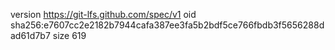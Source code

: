 version https://git-lfs.github.com/spec/v1
oid sha256:e7607cc2e2182b7944cafa387ee3fa5b2bdf5ce766fbdb3f5656288dad61d7b7
size 619
